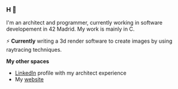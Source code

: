### H 👋

I'm an architect and programmer, currently working in software developement in 42 Madrid. 
My work is mainly in C.

⚡ **Currently**
writing a 3d render software to create images by using raytracing techniques.

**My other spaces**
- [LinkedIn](https://www.linkedin.com/in/ram%C3%B3n-corvillo-6b5b96a1/) profile with my architect experience
- My [website](http://ramonpunet.com/index.html)



<!--

**rpunet/rpunet** is a ✨ _special_ ✨ repository because its `README.md` (this file) appears on your GitHub profile.

Here are some ideas to get you started:

- 🔭 I’m currently working on ...
- 🌱 I’m currently learning ...
- 👯 I’m looking to collaborate on ...
- 🤔 I’m looking for help with ...
- 💬 Ask me about ...
- 📫 How to reach me: ...
- 😄 Pronouns: ...
- ⚡ Fun fact: ...
-->

